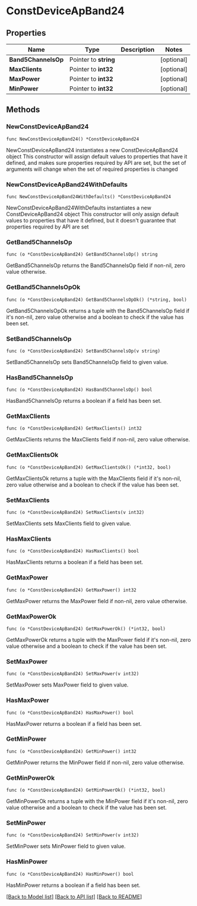 # ConstDeviceApBand24

## Properties

Name | Type | Description | Notes
------------ | ------------- | ------------- | -------------
**Band5ChannelsOp** | Pointer to **string** |  | [optional] 
**MaxClients** | Pointer to **int32** |  | [optional] 
**MaxPower** | Pointer to **int32** |  | [optional] 
**MinPower** | Pointer to **int32** |  | [optional] 

## Methods

### NewConstDeviceApBand24

`func NewConstDeviceApBand24() *ConstDeviceApBand24`

NewConstDeviceApBand24 instantiates a new ConstDeviceApBand24 object
This constructor will assign default values to properties that have it defined,
and makes sure properties required by API are set, but the set of arguments
will change when the set of required properties is changed

### NewConstDeviceApBand24WithDefaults

`func NewConstDeviceApBand24WithDefaults() *ConstDeviceApBand24`

NewConstDeviceApBand24WithDefaults instantiates a new ConstDeviceApBand24 object
This constructor will only assign default values to properties that have it defined,
but it doesn't guarantee that properties required by API are set

### GetBand5ChannelsOp

`func (o *ConstDeviceApBand24) GetBand5ChannelsOp() string`

GetBand5ChannelsOp returns the Band5ChannelsOp field if non-nil, zero value otherwise.

### GetBand5ChannelsOpOk

`func (o *ConstDeviceApBand24) GetBand5ChannelsOpOk() (*string, bool)`

GetBand5ChannelsOpOk returns a tuple with the Band5ChannelsOp field if it's non-nil, zero value otherwise
and a boolean to check if the value has been set.

### SetBand5ChannelsOp

`func (o *ConstDeviceApBand24) SetBand5ChannelsOp(v string)`

SetBand5ChannelsOp sets Band5ChannelsOp field to given value.

### HasBand5ChannelsOp

`func (o *ConstDeviceApBand24) HasBand5ChannelsOp() bool`

HasBand5ChannelsOp returns a boolean if a field has been set.

### GetMaxClients

`func (o *ConstDeviceApBand24) GetMaxClients() int32`

GetMaxClients returns the MaxClients field if non-nil, zero value otherwise.

### GetMaxClientsOk

`func (o *ConstDeviceApBand24) GetMaxClientsOk() (*int32, bool)`

GetMaxClientsOk returns a tuple with the MaxClients field if it's non-nil, zero value otherwise
and a boolean to check if the value has been set.

### SetMaxClients

`func (o *ConstDeviceApBand24) SetMaxClients(v int32)`

SetMaxClients sets MaxClients field to given value.

### HasMaxClients

`func (o *ConstDeviceApBand24) HasMaxClients() bool`

HasMaxClients returns a boolean if a field has been set.

### GetMaxPower

`func (o *ConstDeviceApBand24) GetMaxPower() int32`

GetMaxPower returns the MaxPower field if non-nil, zero value otherwise.

### GetMaxPowerOk

`func (o *ConstDeviceApBand24) GetMaxPowerOk() (*int32, bool)`

GetMaxPowerOk returns a tuple with the MaxPower field if it's non-nil, zero value otherwise
and a boolean to check if the value has been set.

### SetMaxPower

`func (o *ConstDeviceApBand24) SetMaxPower(v int32)`

SetMaxPower sets MaxPower field to given value.

### HasMaxPower

`func (o *ConstDeviceApBand24) HasMaxPower() bool`

HasMaxPower returns a boolean if a field has been set.

### GetMinPower

`func (o *ConstDeviceApBand24) GetMinPower() int32`

GetMinPower returns the MinPower field if non-nil, zero value otherwise.

### GetMinPowerOk

`func (o *ConstDeviceApBand24) GetMinPowerOk() (*int32, bool)`

GetMinPowerOk returns a tuple with the MinPower field if it's non-nil, zero value otherwise
and a boolean to check if the value has been set.

### SetMinPower

`func (o *ConstDeviceApBand24) SetMinPower(v int32)`

SetMinPower sets MinPower field to given value.

### HasMinPower

`func (o *ConstDeviceApBand24) HasMinPower() bool`

HasMinPower returns a boolean if a field has been set.


[[Back to Model list]](../README.md#documentation-for-models) [[Back to API list]](../README.md#documentation-for-api-endpoints) [[Back to README]](../README.md)


